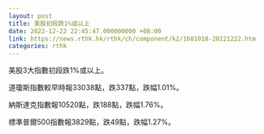 ```yaml
---
layout: post
title: 美股初段跌1%或以上
date: 2022-12-22 22:45:47.000000000 +08:00
link: https://news.rthk.hk/rthk/ch/component/k2/1681018-20221222.htm
categories: rthk
---
```


美股3大指數初段跌1%或以上。

道瓊斯指數較早時報33038點，跌337點，跌幅1.01%。

納斯達克指數報10520點，跌188點，跌幅1.76%。

標準普爾500指數報3829點，跌49點，跌幅1.27%。
